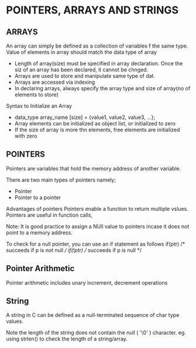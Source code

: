 # POINTERS, ARRAYS AND STRINGS

## ARRAYS
An array can simply be defined as a collection of variables f the same type. Value of elements in array should match the data type of array
* Length of array(size) must be specified in array declaration. Once the siz of an array has been declared, it cannot be chnged.
* Arrays are used to store and manipulate same type of dat.
* Arrays are accessed via indexing
* In declaring arrays, always specify the array type and size of array(no of elements to store)


Syntax to Initialize an Array
* data_type array_name [size] = {value1, value2, value3, ...};
* Array elements can be initialized as object list, or initialized to zero
* If the size of array is more thn elements, free elements are initialized with zero

## POINTERS
Pointers are variables that hold the memory address of another variable.

There are two main types of pointers namely;
* Pointer
* Pointer to a pointer

Advantages of pointers
Pointers enable a function to return multiple vslues.
Pointers are useful in function calls, 

Note: It is good practice to assign a NUll value to pointers incase it does not point to a memory address.

To check for a null pointer, you can use an if statement as follows
if(ptr)     /* succeeds if p is not null */
if(!ptr)    /* succeeds if p is null */


## Pointer Arithmetic
Pointer arithmetic includes unary increment, decrement operations

## String
A string in C can be defined as a null-terminated sequence of char type values.

Note the length of the string does not contain the null ( '\0' ) character. eg. using strlen() to check the length of a string/array.
